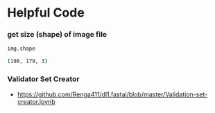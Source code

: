 # Helpful Code


### get size (shape) of image file
```python
img.shape
```
```bash
(198, 179, 3)
```

### Validator Set Creator
* https://github.com/Renga411/dl1.fastai/blob/master/Validation-set-creator.ipynb
